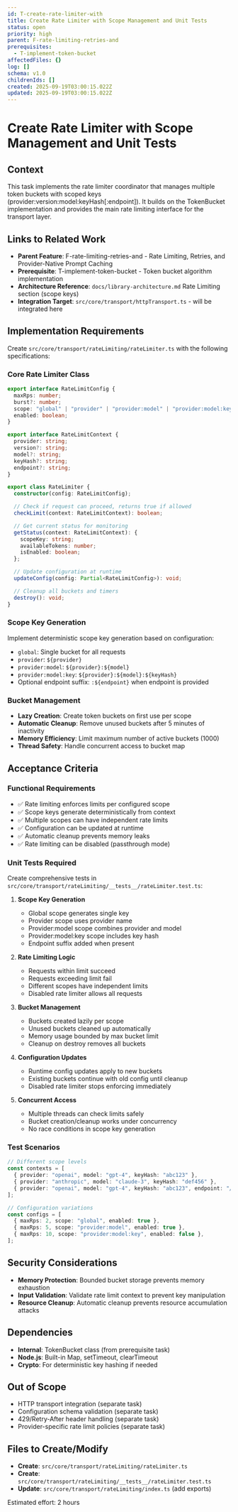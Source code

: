 ```yaml
---
id: T-create-rate-limiter-with
title: Create Rate Limiter with Scope Management and Unit Tests
status: open
priority: high
parent: F-rate-limiting-retries-and
prerequisites:
  - T-implement-token-bucket
affectedFiles: {}
log: []
schema: v1.0
childrenIds: []
created: 2025-09-19T03:00:15.022Z
updated: 2025-09-19T03:00:15.022Z
---
```


# Create Rate Limiter with Scope Management and Unit Tests

## Context

This task implements the rate limiter coordinator that manages multiple token buckets with scoped keys (provider:version:model:keyHash[:endpoint]). It builds on the TokenBucket implementation and provides the main rate limiting interface for the transport layer.

## Links to Related Work

- **Parent Feature**: F-rate-limiting-retries-and - Rate Limiting, Retries, and Provider-Native Prompt Caching
- **Prerequisite**: T-implement-token-bucket - Token bucket algorithm implementation
- **Architecture Reference**: `docs/library-architecture.md` Rate Limiting section (scope keys)
- **Integration Target**: `src/core/transport/httpTransport.ts` - will be integrated here

## Implementation Requirements

Create `src/core/transport/rateLimiting/rateLimiter.ts` with the following specifications:

### Core Rate Limiter Class

```typescript
export interface RateLimitConfig {
  maxRps: number;
  burst?: number;
  scope: "global" | "provider" | "provider:model" | "provider:model:key";
  enabled: boolean;
}

export interface RateLimitContext {
  provider: string;
  version?: string;
  model?: string;
  keyHash?: string;
  endpoint?: string;
}

export class RateLimiter {
  constructor(config: RateLimitConfig);

  // Check if request can proceed, returns true if allowed
  checkLimit(context: RateLimitContext): boolean;

  // Get current status for monitoring
  getStatus(context: RateLimitContext): {
    scopeKey: string;
    availableTokens: number;
    isEnabled: boolean;
  };

  // Update configuration at runtime
  updateConfig(config: Partial<RateLimitConfig>): void;

  // Cleanup all buckets and timers
  destroy(): void;
}
```

### Scope Key Generation

Implement deterministic scope key generation based on configuration:

- `global`: Single bucket for all requests
- `provider`: `${provider}`
- `provider:model`: `${provider}:${model}`
- `provider:model:key`: `${provider}:${model}:${keyHash}`
- Optional endpoint suffix: `:${endpoint}` when endpoint is provided

### Bucket Management

- **Lazy Creation**: Create token buckets on first use per scope
- **Automatic Cleanup**: Remove unused buckets after 5 minutes of inactivity
- **Memory Efficiency**: Limit maximum number of active buckets (1000)
- **Thread Safety**: Handle concurrent access to bucket map

## Acceptance Criteria

### Functional Requirements

- ✅ Rate limiting enforces limits per configured scope
- ✅ Scope keys generate deterministically from context
- ✅ Multiple scopes can have independent rate limits
- ✅ Configuration can be updated at runtime
- ✅ Automatic cleanup prevents memory leaks
- ✅ Rate limiting can be disabled (passthrough mode)

### Unit Tests Required

Create comprehensive tests in `src/core/transport/rateLimiting/__tests__/rateLimiter.test.ts`:

1. **Scope Key Generation**
   - Global scope generates single key
   - Provider scope uses provider name
   - Provider:model scope combines provider and model
   - Provider:model:key scope includes key hash
   - Endpoint suffix added when present

2. **Rate Limiting Logic**
   - Requests within limit succeed
   - Requests exceeding limit fail
   - Different scopes have independent limits
   - Disabled rate limiter allows all requests

3. **Bucket Management**
   - Buckets created lazily per scope
   - Unused buckets cleaned up automatically
   - Memory usage bounded by max bucket limit
   - Cleanup on destroy removes all buckets

4. **Configuration Updates**
   - Runtime config updates apply to new buckets
   - Existing buckets continue with old config until cleanup
   - Disabled rate limiter stops enforcing immediately

5. **Concurrent Access**
   - Multiple threads can check limits safely
   - Bucket creation/cleanup works under concurrency
   - No race conditions in scope key generation

### Test Scenarios

```typescript
// Different scope levels
const contexts = [
  { provider: "openai", model: "gpt-4", keyHash: "abc123" },
  { provider: "anthropic", model: "claude-3", keyHash: "def456" },
  { provider: "openai", model: "gpt-4", keyHash: "abc123", endpoint: "/chat" },
];

// Configuration variations
const configs = [
  { maxRps: 2, scope: "global", enabled: true },
  { maxRps: 5, scope: "provider:model", enabled: true },
  { maxRps: 10, scope: "provider:model:key", enabled: false },
];
```

## Security Considerations

- **Memory Protection**: Bounded bucket storage prevents memory exhaustion
- **Input Validation**: Validate rate limit context to prevent key manipulation
- **Resource Cleanup**: Automatic cleanup prevents resource accumulation attacks

## Dependencies

- **Internal**: TokenBucket class (from prerequisite task)
- **Node.js**: Built-in Map, setTimeout, clearTimeout
- **Crypto**: For deterministic key hashing if needed

## Out of Scope

- HTTP transport integration (separate task)
- Configuration schema validation (separate task)
- 429/Retry-After header handling (separate task)
- Provider-specific rate limit policies (separate task)

## Files to Create/Modify

- **Create**: `src/core/transport/rateLimiting/rateLimiter.ts`
- **Create**: `src/core/transport/rateLimiting/__tests__/rateLimiter.test.ts`
- **Update**: `src/core/transport/rateLimiting/index.ts` (add exports)

Estimated effort: 2 hours
